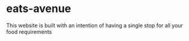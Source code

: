 # eats-avenue
This website is built with an intention of having a single stop for all your food requirements
